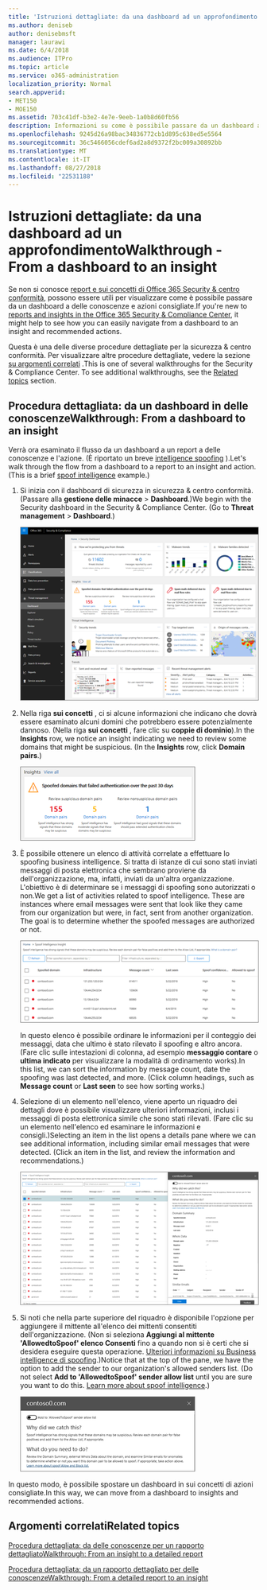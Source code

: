 ```yaml
---
title: 'Istruzioni dettagliate: da una dashboard ad un approfondimento'
ms.author: deniseb
author: denisebmsft
manager: laurawi
ms.date: 6/4/2018
ms.audience: ITPro
ms.topic: article
ms.service: o365-administration
localization_priority: Normal
search.appverid:
- MET150
- MOE150
ms.assetid: 703c41df-b3e2-4e7e-9eeb-1a0b8d60fb56
description: Informazioni su come è possibile passare da un dashboard a delle conoscenze con le azioni consigliate per la protezione &amp; centro conformità.
ms.openlocfilehash: 9245d26a98bac34836772cb1d895c638ed5e5564
ms.sourcegitcommit: 36c5466056cdef6ad2a8d9372f2bc009a30892bb
ms.translationtype: MT
ms.contentlocale: it-IT
ms.lasthandoff: 08/27/2018
ms.locfileid: "22531188"
---
```

# <a name="walkthrough---from-a-dashboard-to-an-insight"></a><span data-ttu-id="2ef6c-103">Istruzioni dettagliate: da una dashboard ad un approfondimento</span><span class="sxs-lookup"><span data-stu-id="2ef6c-103">Walkthrough - From a dashboard to an insight</span></span>

<span data-ttu-id="2ef6c-104">Se non si conosce [report e sui concetti di Office 365 Security &amp; centro conformità](reports-and-insights-in-security-and-compliance.md), possono essere utili per visualizzare come è possibile passare da un dashboard a delle conoscenze e azioni consigliate.</span><span class="sxs-lookup"><span data-stu-id="2ef6c-104">If you're new to [reports and insights in the Office 365 Security &amp; Compliance Center](reports-and-insights-in-security-and-compliance.md), it might help to see how you can easily navigate from a dashboard to an insight and recommended actions.</span></span> 
  
<span data-ttu-id="2ef6c-p101">Questa è una delle diverse procedure dettagliate per la sicurezza &amp; centro conformità. Per visualizzare altre procedure dettagliate, vedere la sezione [su argomenti correlati](#related-topics) .</span><span class="sxs-lookup"><span data-stu-id="2ef6c-p101">This is one of several walkthroughs for the Security &amp; Compliance Center. To see additional walkthroughs, see the [Related topics](#related-topics) section.</span></span> 
  
## <a name="walkthrough-from-a-dashboard-to-an-insight"></a><span data-ttu-id="2ef6c-107">Procedura dettagliata: da un dashboard in delle conoscenze</span><span class="sxs-lookup"><span data-stu-id="2ef6c-107">Walkthrough: From a dashboard to an insight</span></span>

<span data-ttu-id="2ef6c-p102">Verrà ora esaminato il flusso da un dashboard a un report a delle conoscenze e l'azione. (È riportato un breve [intelligence spoofing](learn-about-spoof-intelligence.md) ).</span><span class="sxs-lookup"><span data-stu-id="2ef6c-p102">Let's walk through the flow from a dashboard to a report to an insight and action. (This is a brief [spoof intelligence](learn-about-spoof-intelligence.md) example.)</span></span> 
  
1. <span data-ttu-id="2ef6c-p103">Si inizia con il dashboard di sicurezza in sicurezza &amp; centro conformità. (Passare alla **gestione delle minacce** \> **Dashboard**.)</span><span class="sxs-lookup"><span data-stu-id="2ef6c-p103">We begin with the Security dashboard in the Security &amp; Compliance Center. (Go to **Threat management** \> **Dashboard**.)</span></span>
    
    ![In sicurezza &amp; centro conformità, scegliere gestione rischio \> Dashboard](media/05a38660-eb13-4960-a266-11809c453d95.png)
  
2. <span data-ttu-id="2ef6c-p104">Nella riga **sui concetti** , ci si alcune informazioni che indicano che dovrà essere esaminato alcuni domini che potrebbero essere potenzialmente dannoso. (Nella riga **sui concetti** , fare clic su **coppie di dominio**).</span><span class="sxs-lookup"><span data-stu-id="2ef6c-p104">In the **Insights** row, we notice an insight indicating we need to review some domains that might be suspicious. (In the **Insights** row, click **Domain pairs**.)</span></span>
    
    ![La riga sui concetti menzioni potenziali problemi di spoofing](media/dd1d0cb3-3201-45d7-b41d-18a0944fe85d.png)
  
3. <span data-ttu-id="2ef6c-p105">È possibile ottenere un elenco di attività correlate a effettuare lo spoofing business intelligence. Si tratta di istanze di cui sono stati inviati messaggi di posta elettronica che sembrano proviene da dell'organizzazione, ma, infatti, inviati da un'altra organizzazione. L'obiettivo è di determinare se i messaggi di spoofing sono autorizzati o non.</span><span class="sxs-lookup"><span data-stu-id="2ef6c-p105">We get a list of activities related to spoof intelligence. These are instances where email messages were sent that look like they came from our organization but were, in fact, sent from another organization. The goal is to determine whether the spoofed messages are authorized or not.</span></span>
    
    ![Spoofing sui concetti di business intelligence](media/a2e2b4fd-0c1e-499f-8401-cf3089da82fa.png)
  
    <span data-ttu-id="2ef6c-p106">In questo elenco è possibile ordinare le informazioni per il conteggio dei messaggi, data che ultimo è stato rilevato il spoofing e altro ancora. (Fare clic sulle intestazioni di colonna, ad esempio **messaggio contare** o **ultima indicato** per visualizzare la modalità di ordinamento works).</span><span class="sxs-lookup"><span data-stu-id="2ef6c-p106">In this list, we can sort the information by message count, date the spoofing was last detected, and more. (Click column headings, such as **Message count** or **Last seen** to see how sorting works.)</span></span> 
    
4. <span data-ttu-id="2ef6c-p107">Selezione di un elemento nell'elenco, viene aperto un riquadro dei dettagli dove è possibile visualizzare ulteriori informazioni, inclusi i messaggi di posta elettronica simile che sono stati rilevati. (Fare clic su un elemento nell'elenco ed esaminare le informazioni e consigli.)</span><span class="sxs-lookup"><span data-stu-id="2ef6c-p107">Selecting an item in the list opens a details pane where we can see additional information, including similar email messages that were detected. (Click an item in the list, and review the information and recommendations.)</span></span>
    
    ![Se si seleziona un elemento viene aperto un riquadro dei dettagli](media/7ad1faa5-6ca2-474e-a609-eb275e0a8e59.png)
  
5. <span data-ttu-id="2ef6c-p108">Si noti che nella parte superiore del riquadro è disponibile l'opzione per aggiungere il mittente all'elenco dei mittenti consentiti dell'organizzazione. (Non si seleziona **Aggiungi al mittente 'AllowedtoSpoof' elenco Consenti** fino a quando non si è certi che si desidera eseguire questa operazione. [Ulteriori informazioni su Business intelligence di spoofing](learn-about-spoof-intelligence.md).)</span><span class="sxs-lookup"><span data-stu-id="2ef6c-p108">Notice that at the top of the pane, we have the option to add the sender to our organization's allowed senders list. (Do not select **Add to 'AllowedtoSpoof' sender allow list** until you are sure you want to do this. [Learn more about spoof intelligence](learn-about-spoof-intelligence.md).)</span></span>
    
    ![È possibile autorizzare un mittente](media/caf0c20a-6047-486d-8060-5a229a3de49f.png)
  
<span data-ttu-id="2ef6c-129">In questo modo, è possibile spostare un dashboard in sui concetti di azioni consigliate.</span><span class="sxs-lookup"><span data-stu-id="2ef6c-129">In this way, we can move from a dashboard to insights and recommended actions.</span></span>
  
## <a name="related-topics"></a><span data-ttu-id="2ef6c-130">Argomenti correlati</span><span class="sxs-lookup"><span data-stu-id="2ef6c-130">Related topics</span></span>

[<span data-ttu-id="2ef6c-131">Procedura dettagliata: da delle conoscenze per un rapporto dettagliato</span><span class="sxs-lookup"><span data-stu-id="2ef6c-131">Walkthrough: From an insight to a detailed report</span></span>](from-an-insight-to-a-detailed-report.md)
  
[<span data-ttu-id="2ef6c-132">Procedura dettagliata: da un rapporto dettagliato per delle conoscenze</span><span class="sxs-lookup"><span data-stu-id="2ef6c-132">Walkthrough: From a detailed report to an insight</span></span>](from-a-detailed-report-to-an-insight.md)
  

